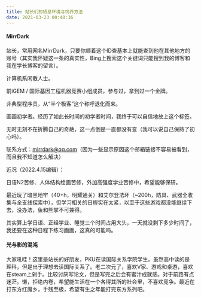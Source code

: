 ```yaml
---
title: 站长们的栖息环境与饲养方法
date: 2021-03-23 00:48:36
---
```




#### MirrDark

站长，常用网名MirrDark，只要你顺着这个ID查基本上就能查到他在其他地方的账号（其实我怀疑这一条的真实性，Bing上搜索这个关键词只能搜到我的博客和我在学长博客的留言）。

计算机系闲散人士。

前iGEM / 国际基因工程机器竞赛小组成员，参与过，拿到过一个金牌。

非典型程序员，从“半个极客”这个称呼退化而来。

画画初学者。经历了如此长时间的初学者时间，我终于可以自信地放上这个标签。

无时无刻不在折腾自己的奇葩，这一点倒是一直都没有变（我可以说自己保持了初心吗）。

联系方式：mirrdark@qq.com（因为一些显示原因这个邮箱链接不容易被看到，而且我不知道怎么解决）

近况（2022.4.15编辑）：

日语N2苦修、人体结构绘画苦修，外加高强度学业苦修中，希望能够保研。

最近玩了暗黑地牢（40+h，明耀通关）和艾尔登法环（~200h，防具、武器全收集与全支线探索中），但学习相关的日程实在太紧，以至于这些游戏都没能继续下去，没办法，鱼和熊掌不可兼得。

其实算上学日语、正经学业、睡觉三个时间占用大头，一天就没剩下多少时间了，我还要在这种日程下练习画画，这真的可能吗。



#### 光与影的混沌

大家吼哇！这里是站长的好朋友，PKU在读国际关系学院学生。虽然高中读的是理科，但是出于理想去读国际关系了。老二次元了，喜欢V家、游戏和桌游，喜欢在steam上剁手。比较讨厌写论文，但是写完之后会有蜜汁成就感。对于前路有点迷茫。懒，拒绝内卷，希望能生活在一个各得其所的社会里，不喜欢竞争。最近在打东方红魔乡，手残至极，希望有生之年能打完东方系列吧。